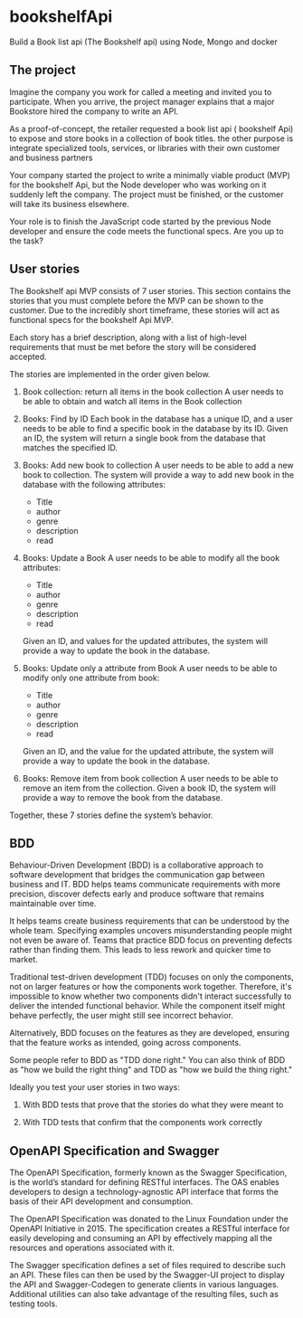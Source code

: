 # bookshelfApi
Build a Book list api (The Bookshelf api) using Node, Mongo and docker

## The project

Imagine the company you work for called a meeting and invited you to participate. When you arrive, the project manager explains that a major Bookstore hired the company to write an API.

As a proof-of-concept, the retailer requested a book list api ( bookshelf Api) to expose and store books in a collection of book titles. the other purpose is integrate specialized tools, services, or libraries with their own customer and business partners

Your company started the project to write a minimally viable product (MVP) for the bookshelf Api, but the Node developer who was working on it suddenly left the company. The project must be finished, or the customer will take its business elsewhere.

Your role is to finish the JavaScript code started by the previous Node developer and ensure the code meets the functional specs. Are you up to the task?

## User stories

The Bookshelf api MVP consists of 7 user stories. This section contains the stories that you must complete before the MVP can be shown to the customer. Due to the incredibly short timeframe, these stories will act as functional specs for the bookshelf Api MVP.

Each story has a brief description, along with a list of high-level requirements that must be met before the story will be considered accepted.

The stories are implemented in the order given below.

1.	Book collection: return all items in the book collection
	A user needs to be able to obtain and watch all items in the Book collection

2.	Books: Find by ID
	Each book in the database has a unique ID, and a user needs to be able to find a specific book in the database by its ID. Given an ID, the system will return a single book from the database that matches the specified ID.

3.	Books: Add new book to collection
	A user needs to be able to add a new book to collection. The system will provide a way to add new book in the database with the following attributes:
	* Title
	* author
	* genre
	* description
	* read


5.	Books: Update a Book
	A user needs to be able to modify all the book attributes:
	* Title
	* author
	* genre
	* description
	* read

	Given an ID, and values for the updated attributes, the system will provide a way to update the book in the database.

6. Books: Update only a attribute from Book
	A user needs to be able to modify only one attribute from book:
	* Title
	* author
	* genre
	* description
	* read

	Given an ID, and the value for the updated attribute, the system will provide a way to update the book in the database.


7.	Books: Remove item from book collection
	A user needs to be able to remove an item from the collection.
	Given a book ID, the system will provide a way to remove the book from the database.


Together, these 7 stories define the system’s behavior.


## BDD

Behaviour-Driven Development (BDD) is a collaborative approach to software development that bridges the communication gap between business and IT. BDD helps teams communicate requirements with more precision, discover defects early and produce software that remains maintainable over time.

It helps teams create business requirements that can be understood by the whole team. Specifying examples uncovers misunderstanding people might not even be aware of. Teams that practice BDD focus on preventing defects rather than finding them. This leads to less rework and quicker time to market.

Traditional test-driven development (TDD) focuses on only the components, not on larger features or how the components work together. Therefore, it's impossible to know whether two components didn't interact successfully to deliver the intended functional behavior. While the component itself might behave perfectly, the user might still see incorrect behavior.

Alternatively, BDD focuses on the features as they are developed, ensuring that the feature works as intended, going across components.

Some people refer to BDD as "TDD done right." You can also think of BDD as "how we build the right thing" and TDD as "how we build the thing right."

Ideally you test your user stories in two ways:

1. With BDD tests that prove that the stories do what they were meant to

2. With TDD tests that confirm that the components work correctly

## OpenAPI Specification and Swagger

The OpenAPI Specification, formerly known as the Swagger Specification, is the world’s standard for defining RESTful interfaces. The OAS enables developers to design a technology-agnostic API interface that forms the basis of their API development and consumption.

The OpenAPI Specification was donated to the Linux Foundation under the OpenAPI Initiative in 2015. The specification creates a RESTful interface for easily developing and consuming an API by effectively mapping all the resources and operations associated with it.

The Swagger specification defines a set of files required to describe such an API. These files can then be used by the Swagger-UI project to display the API and Swagger-Codegen to generate clients in various languages. Additional utilities can also take advantage of the resulting files, such as testing tools.


